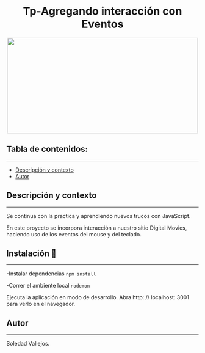 
<h1 align="center"> Tp-Agregando interacción con Eventos</h1>
<p align="center"><img src="https://user-images.githubusercontent.com/84512521/144501032-985ee40c-1e84-487b-903f-1d793afa3c9c.jpg" width=500px height=250px></img></p>

## Tabla de contenidos:
---

- [Descripción y contexto](#descripción-y-contexto)
- [Autor](#autor)


## Descripción y contexto
---
Se continua con la practica y aprendiendo nuevos trucos con JavaScript. 

En este proyecto se incorpora interacción a nuestro sitio Digital Movies,
haciendo uso de los eventos del mouse y del teclado. 

## Instalación 🔧
---


-Instalar dependencias ```npm install```

-Correr el ambiente local  ```nodemon```


Ejecuta la aplicación en modo de desarrollo.
Abra http: // localhost: 3001 para verlo en el navegador.


## Autor
---
Soledad Vallejos.
